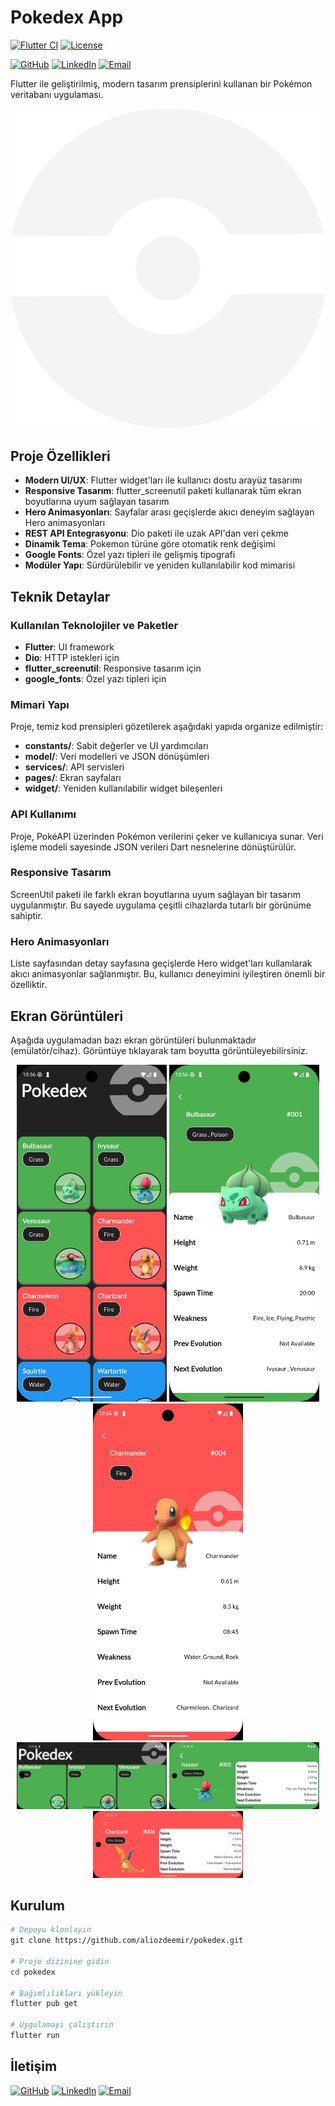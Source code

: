 # Pokedex App

[![Flutter CI](https://github.com/aliozdeemir/pokedex/actions/workflows/flutter-ci.yml/badge.svg)](https://github.com/aliozdeemir/pokedex/actions/workflows/flutter-ci.yml) [![License](https://img.shields.io/github/license/aliozdeemir/pokedex)](LICENSE)

[![GitHub](https://img.shields.io/badge/GitHub-@aliozdeemir-181717?style=for-the-badge&logo=github&logoColor=white)](https://github.com/aliozdeemir) [![LinkedIn](https://img.shields.io/badge/LinkedIn-Aoz%20Demir-0A66C2?style=for-the-badge&logo=linkedin&logoColor=white)](https://www.linkedin.com/in/aoz-demir) [![Email](https://img.shields.io/badge/Email-aoz.demir%40outlook.com-D14836?style=for-the-badge&logo=microsoft-outlook&logoColor=white)](mailto:aoz.demir@outlook.com)

Flutter ile geliştirilmiş, modern tasarım prensiplerini kullanan bir Pokémon veritabanı uygulaması.

![Pokedex App](images/pokeball.png)

## Proje Özellikleri

- **Modern UI/UX**: Flutter widget'ları ile kullanıcı dostu arayüz tasarımı
- **Responsive Tasarım**: flutter_screenutil paketi kullanarak tüm ekran boyutlarına uyum sağlayan tasarım
- **Hero Animasyonları**: Sayfalar arası geçişlerde akıcı deneyim sağlayan Hero animasyonları
- **REST API Entegrasyonu**: Dio paketi ile uzak API'dan veri çekme
- **Dinamik Tema**: Pokemon türüne göre otomatik renk değişimi
- **Google Fonts**: Özel yazı tipleri ile gelişmiş tipografi
- **Modüler Yapı**: Sürdürülebilir ve yeniden kullanılabilir kod mimarisi

## Teknik Detaylar

### Kullanılan Teknolojiler ve Paketler
- **Flutter**: UI framework
- **Dio**: HTTP istekleri için
- **flutter_screenutil**: Responsive tasarım için
- **google_fonts**: Özel yazı tipleri için

### Mimari Yapı
Proje, temiz kod prensipleri gözetilerek aşağıdaki yapıda organize edilmiştir:
- **constants/**: Sabit değerler ve UI yardımcıları
- **model/**: Veri modelleri ve JSON dönüşümleri
- **services/**: API servisleri
- **pages/**: Ekran sayfaları
- **widget/**: Yeniden kullanılabilir widget bileşenleri

### API Kullanımı
Proje, PokéAPI üzerinden Pokémon verilerini çeker ve kullanıcıya sunar. Veri işleme modeli sayesinde JSON verileri Dart nesnelerine dönüştürülür.

### Responsive Tasarım
ScreenUtil paketi ile farklı ekran boyutlarına uyum sağlayan bir tasarım uygulanmıştır. Bu sayede uygulama çeşitli cihazlarda tutarlı bir görünüme sahiptir.

### Hero Animasyonları
Liste sayfasından detay sayfasına geçişlerde Hero widget'ları kullanılarak akıcı animasyonlar sağlanmıştır. Bu, kullanıcı deneyimini iyileştiren önemli bir özelliktir.

## Ekran Görüntüleri
Aşağıda uygulamadan bazı ekran görüntüleri bulunmaktadır (emülatör/cihaz). Görüntüye tıklayarak tam boyutta görüntüleyebilirsiniz.

<div align="center">
	<a href="screenshots/phone1.png"><img src="screenshots/phone1.png" alt="Ana ekran" width="240"/></a>
	<a href="screenshots/phone2.png"><img src="screenshots/phone2.png" alt="Liste ekranı" width="240"/></a>
	<a href="screenshots/phone3.png"><img src="screenshots/phone3.png" alt="Detay ekranı" width="240"/></a>
	<br/>
	<a href="screenshots/phone4.png"><img src="screenshots/phone4.png" alt="Arama" width="240"/></a>
	<a href="screenshots/phone5.png"><img src="screenshots/phone5.png" alt="Filtre" width="240"/></a>
	<a href="screenshots/phone6.png"><img src="screenshots/phone6.png" alt="Ayarlar" width="240"/></a>
</div>

## Kurulum

```bash
# Depoyu klonlayın
git clone https://github.com/aliozdeemir/pokedex.git

# Proje dizinine gidin
cd pokedex

# Bağımlılıkları yükleyin
flutter pub get

# Uygulamayı çalıştırın
flutter run
```

## İletişim

<p>
	<a href="https://github.com/aliozdeemir"><img src="https://img.shields.io/badge/GitHub-@aliozdeemir-181717?style=flat-square&logo=github&logoColor=white" alt="GitHub"/></a>
	<a href="https://www.linkedin.com/in/aoz-demir"><img src="https://img.shields.io/badge/LinkedIn-Aoz%20Demir-0A66C2?style=flat-square&logo=linkedin&logoColor=white" alt="LinkedIn"/></a>
	<a href="mailto:aoz.demir@outlook.com"><img src="https://img.shields.io/badge/Email-aoz.demir%40outlook.com-D14836?style=flat-square&logo=microsoft-outlook&logoColor=white" alt="Email"/></a>
</p>
